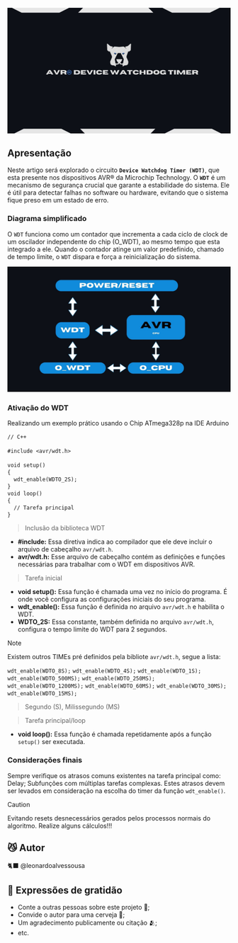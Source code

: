 ![Texto Alternativo](https://raw.githubusercontent.com/leonardoalvessousa/AVR_WDT/refs/heads/main/AVR_BANNER.jpg)

## Apresentação

Neste artigo será explorado o circuito  **`Device Watchdog Timer (WDT)`**, que esta presente nos dispositivos AVR® da Microchip Technology. O **`WDT`** é um mecanismo de segurança crucial que garante a estabilidade do sistema. Ele é útil para detectar falhas no software ou hardware, evitando que o sistema fique preso em um estado de erro.

### Diagrama simplificado

O `WDT` funciona como um contador que incrementa a cada ciclo de clock de um oscilador independente do chip (O_WDT), ao mesmo tempo que esta integrado a ele. Quando o contador atinge um valor predefinido, chamado de tempo limite, o `WDT` dispara e força a reinicialização do sistema.

![Texto Alternativo](https://raw.githubusercontent.com/leonardoalvessousa/AVR_WDT/refs/heads/main/BlocDiagram.jpg)

### Ativação do WDT

Realizando um exemplo prático usando o Chip ATmega328p na IDE Arduino

```IDE_Arduino
// C++

#include <avr/wdt.h>

void setup() 
{
  wdt_enable(WDTO_2S);
}
void loop() 
{
  // Tarefa principal
}
```

> Inclusão da biblioteca WDT

- **#include:** Essa diretiva indica ao compilador que ele deve incluir o arquivo de cabeçalho `avr/wdt.h`.
- **avr/wdt.h:** Esse arquivo de cabeçalho contém as definições e funções necessárias para trabalhar com o WDT em dispositivos AVR.

> Tarefa inicial

- **void setup():** Essa função é chamada uma vez no início do programa. É onde você configura as configurações iniciais do seu programa.
-  **wdt_enable():** Essa função é definida no arquivo `avr/wdt.h` e habilita o WDT.
- **WDTO_2S:** Essa constante, também definida no arquivo `avr/wdt.h`, configura o tempo limite do WDT para 2 segundos.

 > [!NOTE]
> Existem outros TIMEs pré definidos pela bibliote `avr/wdt.h`, segue a lista:
>
> `wdt_enable(WDTO_8S);`
> `wdt_enable(WDTO_4S);`
> `wdt_enable(WDTO_1S);`
>  `wdt_enable(WDTO_500MS);`
>  `wdt_enable(WDTO_250MS);`
>  `wdt_enable(WDTO_1200MS);`
>  `wdt_enable(WDTO_60MS);`
>  `wdt_enable(WDTO_30MS);`
>  `wdt_enable(WDTO_15MS);`
>  > Segundo (S), Milissegundo (MS)

> Tarefa principal/loop

- **void loop():** Essa função é chamada repetidamente após a função `setup()` ser executada.

### Considerações finais

Sempre verifique os atrasos comuns existentes na tarefa principal como: Delay; Subfunções com múltiplas tarefas complexas. Estes atrasos devem ser levados em consideração na escolha do timer da função `wdt_enable()`.

> [!CAUTION]
> Evitando resets desnecessários gerados pelos processos normais do algoritmo. Realize alguns cálculos!!!

## 😼 Autor

 🐈‍⬛ @leonardoalvessousa

## 🎁 Expressões de gratidão

* Conte a outras pessoas sobre este projeto 📢;
* Convide o autor para uma cerveja 🍺;
* Um agradecimento publicamente ou citação 🫂;
* etc.
